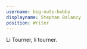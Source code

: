 ```yaml
---
username: big-nuts-bobby
displayname: Stephan Balancy
position: Writer
---
```

Li Tourner, li tourner.
